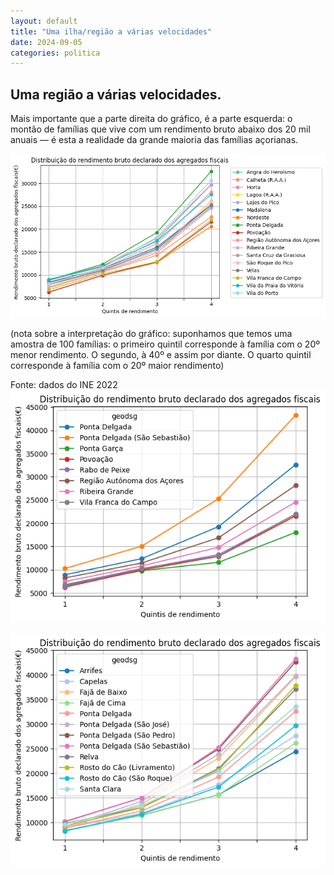 ```yaml
---
layout: default
title: "Uma ilha/região a várias velocidades"
date: 2024-09-05
categories: politica
---
```

## Uma região a várias velocidades.
Mais importante que a parte direita do gráfico, é a parte esquerda: o montão de famílias que vive com um rendimento bruto abaixo dos 20 mil anuais — é esta a realidade da grande maioria das famílias açorianas.

![quintis RAA](/assets/img/raa_concelhos_quintis.png)

(nota sobre a interpretação do gráfico: suponhamos que temos uma amostra de 100 famílias: o primeiro quintil corresponde à família com o 20º menor rendimento. O segundo, à 40º e assim por diante. O quarto quintil corresponde à família com o 20º maior rendimento)

Fonte: dados do INE 2022
![quintis sao miguel](/assets/img/quintis_smg.png)

![quintis pdl](/assets/img/quintis_pdl.png)


